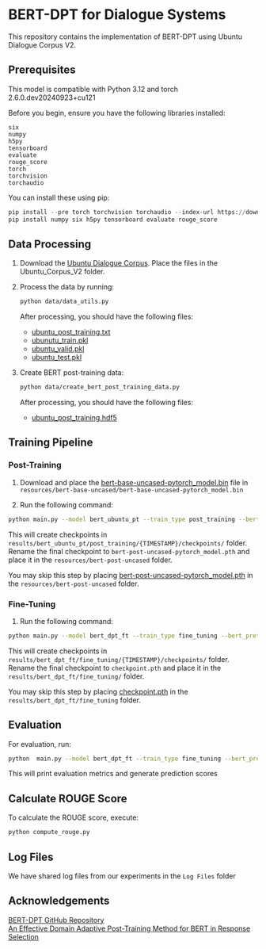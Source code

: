 # BERT-DPT for Dialogue Systems

This repository contains the implementation of BERT-DPT using Ubuntu Dialogue Corpus V2.

## Prerequisites
This model is compatible with Python 3.12 and torch 2.6.0.dev20240923+cu121

Before you begin, ensure you have the following libraries installed:

```
six
numpy
h5py
tensorboard
evaluate
rouge_score
torch
torchvision
torchaudio
```

You can install these using pip:

```python
pip install --pre torch torchvision torchaudio --index-url https://download.pytorch.org/whl/nightly/cu121 
pip install numpy six h5py tensorboard evaluate rouge_score
```

## Data Processing

1. Download the [Ubuntu Dialogue Corpus](https://drive.google.com/drive/folders/1cm1v3njWPxG5-XhEUpGH25TMncaPR7OM?usp=sharing). Place the files in the Ubuntu_Corpus_V2 folder.

2. Process the data by running:

   ```bash
   python data/data_utils.py
   ```
   After processing, you should have the following files:
   - [ubuntu_post_training.txt](https://drive.google.com/file/d/16yBz9NtJSTmXabY89N_ZdtaAGbZlZxcZ/view?usp=sharing)
   - [ubunutu_train.pkl](https://drive.google.com/file/d/1YPinTNhkZKXsgFiVcdrrHVciFmbSeSKY/view?usp=drive_link)
   - [ubuntu_valid.pkl](https://drive.google.com/file/d/1EWQfOq-ej8ArPiXxILppuQqKbuitYeJy/view?usp=sharing)
   - [ubuntu_test.pkl](https://drive.google.com/file/d/19DyD3NP1x2x-NgCgzOCFt7yIiRtHKUa3/view?usp=sharing)

3. Create BERT post-training data:

   ```bash
   python data/create_bert_post_training_data.py
   ```
   After processing, you should have the following files:
   - [ubuntu_post_training.hdf5](https://drive.google.com/file/d/14IHvS5mqsEUOMMX7tz0MVoYPWZ7NTJIR/view?usp=drive_link)
 

## Training Pipeline

### Post-Training

1. Download and place the [bert-base-uncased-pytorch_model.bin](https://drive.google.com/file/d/17mUrNowFa-833vgzLwO5JfC3lAPbBNhy/view?usp=sharing) file in `resources/bert-base-uncased/bert-base-uncased-pytorch_model.bin`

2. Run the following command:

```bash
python main.py --model bert_ubuntu_pt --train_type post_training --bert_pretrained bert-base-uncased --data_dir ./data/Ubuntu_Corpus_V2/ubuntu_post_training.hdf5
```
This will create checkpoints in `results/bert_ubuntu_pt/post_training/{TIMESTAMP}/checkpoints/` folder. Rename the final checkpoint to `bert-post-uncased-pytorch_model.pth` and place it in the `resources/bert-post-uncased` folder. 

You may skip this step by placing [bert-post-uncased-pytorch_model.pth](https://drive.google.com/file/d/1VY9MpLJz6Zxe3KiCQ5fUmH7g8Bra-lbp/view?usp=sharing) in the `resources/bert-post-uncased` folder.

### Fine-Tuning

1. Run the following command:

```bash
python main.py --model bert_dpt_ft --train_type fine_tuning --bert_pretrained bert-post-uncased
```
This will create checkpoints in `results/bert_dpt_ft/fine_tuning/{TIMESTAMP}/checkpoints/` folder. Rename the final checkpoint to `checkpoint.pth` and place it in the `results/bert_dpt_ft/fine_tuning/` folder.

You may skip this step by placing [checkpoint.pth](https://drive.google.com/file/d/1qV2g8RoCtu2DAnAcAiom9Mh-RvaFaOYE/view?usp=drive_link) in the `results/bert_dpt_ft/fine_tuning` folder.

## Evaluation

For evaluation, run:

```bash
python  main.py --model bert_dpt_ft --train_type fine_tuning --bert_pretrained bert-post-uncased --evaluate results/bert_dpt_ft/fine_tuning/checkpoint.pth
```

This will print evaluation metrics and generate prediction scores

## Calculate ROUGE Score

To calculate the ROUGE score, execute:

```bash
python compute_rouge.py
```

## Log Files

We have shared log files from our experiments in the `Log Files` folder

## Acknowledgements
[BERT-DPT GitHub Repository](https://github.com/taesunwhang/BERT-ResSel) \
[An Effective Domain Adaptive Post-Training Method for BERT in Response Selection](https://arxiv.org/abs/1908.04812v2)
